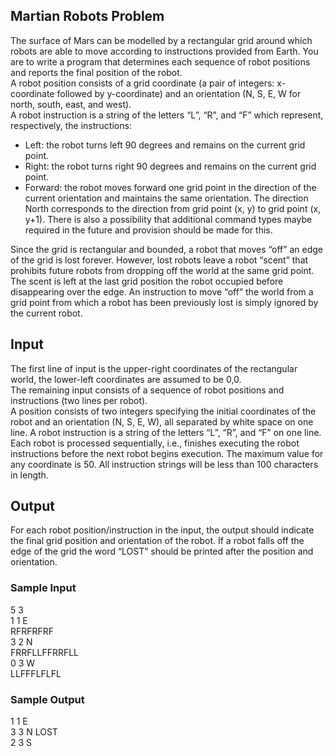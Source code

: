 ## Martian Robots Problem

The surface of Mars can be modelled by a rectangular grid around which robots are able to move according to instructions provided from Earth. You are to write a program that determines each sequence of robot positions and reports the final position of the robot.  
A robot position consists of a grid coordinate (a pair of integers: x-coordinate followed by y-coordinate) and an orientation (N, S, E, W for north, south, east, and west).  
A robot instruction is a string of the letters “L”, “R”, and “F” which represent, respectively, the instructions:
*	Left: the robot turns left 90 degrees and remains on the current grid point.
*	Right: the robot turns right 90 degrees and remains on the current grid point.
*	Forward: the robot moves forward one grid point in the direction of the current orientation and maintains the same orientation. The direction North corresponds to the direction from grid point (x, y) to grid point (x, y+1). There is also a possibility that additional command types maybe required in the future and provision should be made for this.  

Since the grid is rectangular and bounded, a robot that moves “off” an edge of the grid is lost forever. However, lost robots leave a robot “scent” that prohibits future robots from dropping off the world at the same grid point. The scent is left at the last grid position the robot occupied before disappearing over the edge. An instruction to move “off” the world from a grid point from which a robot has been previously lost is simply ignored by the current robot.

## Input

The first line of input is the upper-right coordinates of the rectangular world, the lower-left coordinates are assumed to be 0,0.  
The remaining input consists of a sequence of robot positions and instructions (two lines per robot).  
A position consists of two integers specifying the initial coordinates of the robot and an orientation (N, S, E, W), all separated by white space on one line. A robot instruction is a string of the letters “L”, “R”, and “F” on one line.  
Each robot is processed sequentially, i.e., finishes executing the robot instructions before the next robot begins execution.
The maximum value for any coordinate is 50. All instruction strings will be less than 100 characters in length.  

## Output

For each robot position/instruction in the input, the output should indicate the final grid position and orientation of the robot. If a robot falls off the edge of the grid the word “LOST” should be printed after the position and orientation.

### Sample Input
5 3  
1 1 E  
RFRFRFRF  
3 2 N  
FRRFLLFFRRFLL  
0 3 W  
LLFFFLFLFL  

### Sample Output
1 1 E  
3 3 N LOST  
2 3 S  


